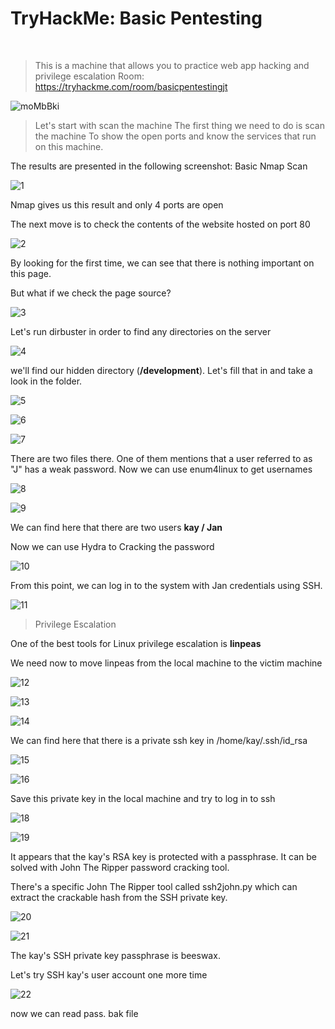 <h1>TryHackMe: Basic Pentesting</h1>
<br>

> This is a machine that allows you to practice web app hacking and privilege escalation
> Room: https://tryhackme.com/room/basicpentestingjt


![moMbBki](https://user-images.githubusercontent.com/92990208/194395818-95f2a157-f127-4d8b-a2a7-b1924936b59a.png)

> Let's start with scan the machine
The first thing we need to do is scan the machine To show the open ports and know the services that run on this machine.

The results are presented in the following screenshot:
Basic Nmap Scan


![1](https://user-images.githubusercontent.com/92990208/194396042-d0981a29-7ef3-4ccf-8c53-70b71e06efe6.png)


Nmap gives us this result and only 4 ports are open

The next move is to check the contents of the website hosted on port 80


![2](https://user-images.githubusercontent.com/92990208/194396131-7f2ad199-e4db-4482-801a-e481c546490a.png)

By looking for the first time, we can see that there is nothing important on this page.

But what if we check the page source?


![3](https://user-images.githubusercontent.com/92990208/194396187-bda80517-4653-42ff-a80d-3ed6033a614c.png)


Let's run dirbuster in order to find any directories on the server


![4](https://user-images.githubusercontent.com/92990208/194396282-11fd08ca-8eb7-4a8e-bd75-2f5331454319.png)


we'll find our hidden directory (**/development**). Let's fill that in and take a look in the folder.

![5](https://user-images.githubusercontent.com/92990208/194396353-6b67383d-de89-4e58-b03d-57fd0536f5d4.png)


![6](https://user-images.githubusercontent.com/92990208/194396382-a39c40b0-1700-479c-8264-71c6f910cc14.png)



![7](https://user-images.githubusercontent.com/92990208/194396402-36479b4f-5e6b-4931-a272-63801192a685.png)


There are two files there. One of them mentions that a user referred to as "J" has a weak password.
Now we can use enum4linux to get usernames


![8](https://user-images.githubusercontent.com/92990208/194396576-1724ec48-1d82-4356-bd82-a9f9b9bc08a4.png)

![9](https://user-images.githubusercontent.com/92990208/194396588-95dfadb8-85dc-482e-9b49-7b653ba1dfdd.png)



We can find here that there are two users **kay / Jan**

Now we can use Hydra to Cracking the password


![10](https://user-images.githubusercontent.com/92990208/194396649-e85dc99f-b916-4c6e-80da-fc92552d1fc5.png)

From this point, we can log in to the system with Jan credentials using SSH.

![11](https://user-images.githubusercontent.com/92990208/194396761-cb7817f8-d07c-4c2a-b46d-1d560ab0b90e.png)


> Privilege Escalation

One of the best tools for Linux privilege escalation is **linpeas**

We need now to move linpeas from the local machine to the victim machine


![12](https://user-images.githubusercontent.com/92990208/194397007-64bb684f-4f19-4bf2-ac54-2e86c361dcfa.png)




![13](https://user-images.githubusercontent.com/92990208/194397040-7b851485-3e66-46ef-aaf4-682a09f17b8d.png)


![14](https://user-images.githubusercontent.com/92990208/194397078-9caf4f76-9863-4bb7-8ee2-4be67aa3b30a.png)


We can find here that there is a private ssh key in /home/kay/.ssh/id_rsa


![15](https://user-images.githubusercontent.com/92990208/194397122-78afc2f8-4b92-42f3-845d-5eed9cec6c70.png)


![16](https://user-images.githubusercontent.com/92990208/194397161-597db301-1764-4d6e-ad1b-7a62fc334c14.png)


Save this private key in the local machine and try to log in to ssh


![18](https://user-images.githubusercontent.com/92990208/194397222-c90c25c3-573c-46ed-87c5-6b85dbc6674c.png)


![19](https://user-images.githubusercontent.com/92990208/194397237-b0a12dcf-009f-4d26-8c60-d0975cc43a6a.png)

It appears that the kay's RSA key is protected with a passphrase. It can be solved with John The Ripper password cracking tool.

There's a specific John The Ripper tool called ssh2john.py which can extract the crackable hash from the SSH private key.

![20](https://user-images.githubusercontent.com/92990208/194397300-7e91d99b-d301-41ce-9741-db7feb3c98dd.png)


![21](https://user-images.githubusercontent.com/92990208/194397355-f8115eee-6123-4e19-9c44-35160f3d3156.png)



The kay's SSH private key passphrase is beeswax.

Let's try SSH kay's user account one more time


![22](https://user-images.githubusercontent.com/92990208/194397412-2cc6820c-bec9-4266-a7e7-934f700624e3.png)


now we can read pass. bak file
